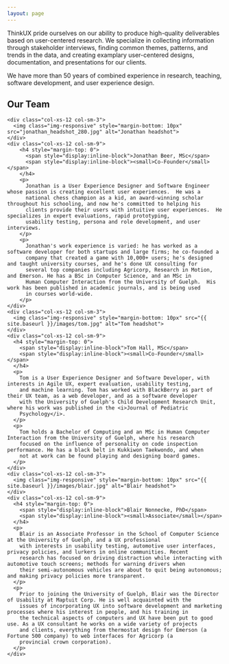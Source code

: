 ```yaml
---
layout: page
---
```

<div class="row">
  <div class="col-xs-12 col-md-9">
    <p>
      ThinkUX pride ourselves on our ability to produce high-quality deliverables based on user-centered research. We specialize in 
      collecting information through stakeholder interviews, finding common themes, patterns, and trends in the data, and creating 
      examplary user-centered designs, documentation, and presentations for our clients.
    </p>
    <p>
      We have more than 50 years of combined experience in research, teaching, software development, and user experience design.
    </p>
  </div>
</div>
<div class="row">
  <div class="col-xs-12 col-md-9 m-b-20">  
    <h2 class="m-b-20">Our Team</h2>  

    <div class="col-xs-12 col-sm-3">
      <img class="img-responsive" style="margin-bottom: 10px" src="jonathan_headshot_280.jpg" alt="Jonathan headshot">
    </div>
    <div class="col-xs-12 col-sm-9">
        <h4 style="margin-top: 0">
          <span style="display:inline-block">Jonathan Beer, MSc</span>
          <span style="display:inline-block"><small>Co-Founder</small></span>
        </h4>
        <p>
          Jonathan is a User Experience Designer and Software Engineer whose passion is creating excellent user experiences.  He was a
          national chess champion as a kid, an award-winning scholar throughout his schooling, and now he's committed to helping his
          clients provide their users with intuitive user experiences.  He specializes in expert evaluations, rapid prototyping,
          usability testing, persona and role development, and user interviews.
        </p>
        <p>
          Jonathan's work experience is varied: he has worked as a software developer for both startups and large firms; he co-founded a
          company that created a game with 10,000+ users; he's designed and taught university courses, and he's done UX consulting for
          several top companies including Agricorp, Research in Motion, and Emerson. He has a BSc in Computer Science, and an MSc in
          Human Computer Interaction from the University of Guelph.  His work has been published in academic journals, and is being used
          in courses world-wide.
        </p>
    </div>
    <div class="col-xs-12 col-sm-3">
      <img class="img-responsive" style="margin-bottom: 10px" src="{{ site.baseurl }}/images/tom.jpg" alt="Tom headshot">
    </div>
    <div class="col-xs-12 col-sm-9">
      <h4 style="margin-top: 0">
        <span style="display:inline-block">Tom Hall, MSc</span>
        <span style="display:inline-block"><small>Co-Founder</small></span>
      </h4>
      <p>
        Tom is a User Experience Designer and Software Developer, with interests in Agile UX, expert evaluation, usability testing,
        and machine learning. Tom has worked with BlackBerry as part of their UX team, as a web developer, and as a software developer
        with the University of Guelph's Child Development Research Unit, where his work was published in the <i>Journal of Pediatric
        Psychology</i>.
      </p>
      <p>
        Tom holds a Bachelor of Computing and an MSc in Human Computer Interaction from the University of Guelph, where his research
        focused on the influence of personality on code inspection performance. He has a black belt in Kukkiwon Taekwondo, and when
        not at work can be found playing and designing board games.
      </p>
    </div>
    <div class="col-xs-12 col-sm-3">
      <img class="img-responsive" style="margin-bottom: 10px" src="{{ site.baseurl }}/images/blair.jpg" alt="Blair headshot">
    </div>
    <div class="col-xs-12 col-sm-9">
      <h4 style="margin-top: 0">
        <span style="display:inline-block">Blair Nonnecke, PhD</span>
        <span style="display:inline-block"><small>Associate</small></span>
      </h4>
      <p>
        Blair is an Associate Professor in the School of Computer Science at the University of Guelph, and a UX professional
        with interests in usability testing, automotive user interfaces, privacy policies, and lurkers in online communities. Recent
        research has focused on driving distraction while interacting with automotive touch screens; methods for warning drivers when
        their semi-autonomous vehicles are about to quit being autonomous; and making privacy policies more transparent.
      </p>
      <p>
        Prior to joining the University of Guelph, Blair was the Director of Usability at Maptuit Corp. He is well acquainted with the
        issues of incorporating UX into software development and marketing processes where his interest in people, and his training in
        the technical aspects of computers and UX have been put to good use. As a UX consultant he works on a wide variety of projects
        and clients, everything from thermostat design for Emerson (a Fortune 500 company) to web interfaces for Agricorp (a
        provincial crown corporation).
      </p>
    </div>

  </div>
</div>

